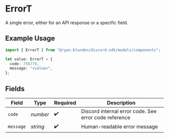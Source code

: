 # ErrorT

A single error, either for an API response or a specific field.

## Example Usage

```typescript
import { ErrorT } from "@ryan.blunden/discord-sdk/models/components";

let value: ErrorT = {
  code: 756779,
  message: "<value>",
};
```

## Fields

| Field                                                 | Type                                                  | Required                                              | Description                                           |
| ----------------------------------------------------- | ----------------------------------------------------- | ----------------------------------------------------- | ----------------------------------------------------- |
| `code`                                                | *number*                                              | :heavy_check_mark:                                    | Discord internal error code. See error code reference |
| `message`                                             | *string*                                              | :heavy_check_mark:                                    | Human-readable error message                          |